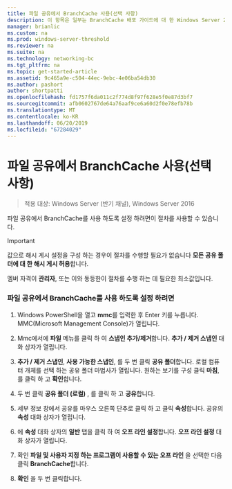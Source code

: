 ```yaml
---
title: 파일 공유에서 BranchCache 사용(선택 사항)
description: 이 항목은 일부는 BranchCache 배포 가이드에 대 한 Windows Server 2016, 지사에 WAN 대역폭 사용량을 최적화 하기 위해 분산 및 호스트 캐시 모드로 BranchCache를 배포 하는 방법을 보여 주는
manager: brianlic
ms.custom: na
ms.prod: windows-server-threshold
ms.reviewer: na
ms.suite: na
ms.technology: networking-bc
ms.tgt_pltfrm: na
ms.topic: get-started-article
ms.assetid: 9c465a9e-c504-44ec-9ebc-4e06ba54db30
ms.author: pashort
author: shortpatti
ms.openlocfilehash: fd1757f6da011c2f774d8f97f628e5f0e87d3bf7
ms.sourcegitcommit: afb0602767de64a76aaf9ce6a60d2f0e78efb78b
ms.translationtype: MT
ms.contentlocale: ko-KR
ms.lasthandoff: 06/20/2019
ms.locfileid: "67284029"
---
```

# <a name="enable-branchcache-on-a-file-share-optional"></a>파일 공유에서 BranchCache 사용(선택 사항)

>적용 대상: Windows Server (반기 채널), Windows Server 2016

파일 공유에서 BranchCache를 사용 하도록 설정 하려면이 절차를 사용할 수 있습니다.  
  
> [!IMPORTANT]  
> 값으로 해시 게시 설정을 구성 하는 경우이 절차를 수행할 필요가 없습니다 **모든 공유 폴더에 대 한 해시 게시 허용**합니다.  
  
멤버 자격이 **관리자**, 또는 이와 동등한이 절차를 수행 하는 데 필요한 최소값입니다.  
  
### <a name="to-enable-branchcache-on-a-file-share"></a>파일 공유에서 BranchCache를 사용 하도록 설정 하려면  
  
1.  Windows PowerShell을 열고 **mmc**를 입력한 후 Enter 키를 누릅니다. MMC(Microsoft Management Console)가 열립니다.  
  
2.  Mmc에서에 **파일** 메뉴를 클릭 하 여 **스냅인 추가/제거**합니다. **추가 / 제거 스냅인** 대화 상자가 열립니다.  
  
3.  **추가 / 제거 스냅인**,  **사용 가능한 스냅인**, 를 두 번 클릭 **공유 폴더**합니다. 로컬 컴퓨터 개체를 선택 하는 공유 폴더 마법사가 열립니다. 원하는 보기를 구성 클릭 **마침**, 를 클릭 하 고 **확인**합니다.  
  
4.  두 번 클릭 **공유 폴더 (로컬)** , 를 클릭 하 고 **공유**합니다.  
  
5.  세부 정보 창에서 공유를 마우스 오른쪽 단추로 클릭 하 고 클릭 **속성**합니다. 공유의 **속성** 대화 상자가 열립니다.  
  
6.  에 **속성** 대화 상자의 **일반** 탭을 클릭 하 여 **오프 라인 설정**합니다. **오프 라인 설정** 대화 상자가 열립니다.  
  
7.  확인 **파일 및 사용자 지정 하는 프로그램이 사용할 수 있는 오프 라인** 을 선택한 다음 클릭 **BranchCache**합니다.  
  
8.  **확인** 을 두 번 클릭합니다.  
  

